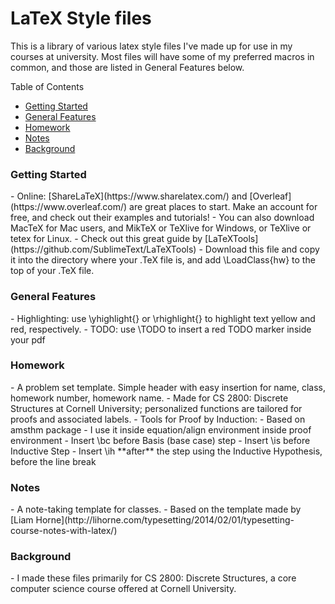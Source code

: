 <h1>LaTeX Style files</h1>
<p>This is a library of various latex style files I've made up for use in my courses at university. Most files will have some of my preferred macros in common, and those are listed in General Features below.</p>

Table of Contents
- [Getting Started](#getting-started)
- [General Features](#general-features)
- [Homework](#homework)
- [Notes](#notes)
- [Background](#background)

<h3>Getting Started</h3>
- Online: [ShareLaTeX](https://www.sharelatex.com/) and [Overleaf](https://www.overleaf.com/) are great places to start. Make an account for free, and check out their examples and tutorials!
- You can also download MacTeX for Mac users, and MikTeX or TeXlive for Windows, or TeXlive or tetex for Linux.
- Check out this great guide by [LaTeXTools](https://github.com/SublimeText/LaTeXTools)
- Download this file and copy it into the directory where your .TeX file is, and add \LoadClass{hw} to the top of your .TeX file.


<h3>General Features</h3>
- Highlighting: use \yhighlight{} or \rhighlight{} to highlight text yellow and red, respectively.
- TODO: use \TODO to insert a red TODO marker inside your pdf

<h3>Homework</h3>
- A problem set template. Simple header with easy insertion for name, class, homework number, homework name.
- Made for CS 2800: Discrete Structures at Cornell University; personalized functions are tailored for proofs and associated labels.
- Tools for Proof by Induction:
    - Based on amsthm package
    - I use it inside equation/align environment inside proof environment
    - Insert \bc before Basis (base case) step
    - Insert \is before Inductive Step
    - Insert \ih **after** the step using the Inductive Hypothesis, before the line break

<h3>Notes</h3>
- A note-taking template for classes.
- Based on the template made by [Liam Horne](http://lihorne.com/typesetting/2014/02/01/typesetting-course-notes-with-latex/)

<h3>Background</h3>
- I made these files primarily for CS 2800: Discrete Structures, a core computer science course offered at Cornell University. 